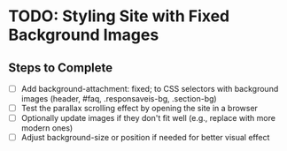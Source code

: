 # TODO: Styling Site with Fixed Background Images

## Steps to Complete
- [ ] Add background-attachment: fixed; to CSS selectors with background images (header, #faq, .responsaveis-bg, .section-bg)
- [ ] Test the parallax scrolling effect by opening the site in a browser
- [ ] Optionally update images if they don't fit well (e.g., replace with more modern ones)
- [ ] Adjust background-size or position if needed for better visual effect
